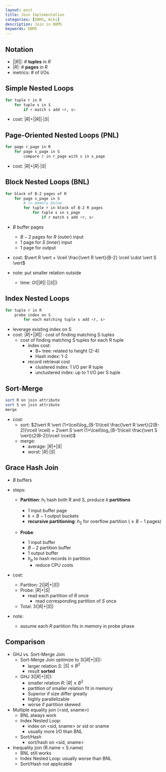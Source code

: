 ```yaml
---
layout: post
title: Join Implementation
categories: [DBMS, Wiki]
description: Join in DBMS
keywords: DBMS
---
```


## Notation

- $\vert\vert R \vert\vert$: \# **tuples** in $R$
- $\vert R \vert$: \# **pages** in $R$
- metrics: \# of I/Os

## Simple Nested Loops

``` sh
for tuple r in R
    for tuple s in S
        if r match s add <r, s>
```

- cost: $\vert R \vert + \vert\vert R \vert\vert \cdot \vert S \vert$

## Page-Oriented Nested Loops (PNL)

``` sh
for page r_page in R
    for page s_page in S
        compare r in r_page with s in s_page
```

- cost: $\vert R \vert + \vert R \vert \cdot \vert S \vert$

## Block Nested Loops (BNL)

```sh
for block of B-2 pages of R
    for page s_page in S
        # in memory below
        for tuple r in block of B-2 R pages
            for tuple s in s_page
                if r match s add <r, s>
```

- $B$ buffer pages
  - $B-2$ pages for $R$ (outer) input
  - $1$ page for $S$ (inner) input
  - $1$ page for output

- cost: $\vert R \vert + \lceil \frac{\vert R \vert}{B-2} \rceil \cdot \vert S \vert$

- note: put smaller relation outside
  - time: $O(\vert\vert R \vert \vert \cdot \vert \vert S \vert \vert)$

## Index Nested Loops

```sh
for tuple r in R
    probe index on S
        for each matching tuple s add <r, s>
```

- leverage existing index on S
- cost: $\vert R \vert + \vert\vert R \vert\vert \cdot \text{cost of finding matching S tuples}$
  - cost of finding matching S tuples for each R tuple
    - index cost:
      - B+ tree: related to height (2-4)
      - Hash index: 1-2
    - record retrieval cost
      - clustered index: 1 I/O per R tuple
      - unclustered index: up to 1 I/O per S tuple

## Sort-Merge

```sh
sort R on join attribute
sort S on join attribute
merge
```

- cost:
  - sort: $2\vert R \vert (1+\lceil\log_{B-1}\lceil \frac{\vert R \vert}{2(B-2)}\rceil \rceil) + 2\vert S \vert (1+\lceil\log_{B-1}\lceil \frac{\vert S \vert}{2(B-2)}\rceil \rceil)$
  - merge:
    - average: $\vert R \vert + \vert S \vert$
    - worst: $\vert R \vert \cdot \vert S \vert$

## Grace Hash Join

- $B$ buffers
- steps:
  - **Partition**: $h_1$ hash both R and S, produce $k$ **partitions**
    - 1 input buffer page 
    - $k = B-1$ output buckets
    - **recursive partitioning**: $h_2$ for overflow partition ($\geq B-1$ pages)
  
  - **Probe**:
    - 1 input buffer
    - $B-2$ partition buffer 
    - 1 output buffer
    - $h_p$ to hash records in partition
      - reduce CPU costs

- cost:
  - Partiton: $2(\vert R\vert + \vert S \vert)$
  - Probe: $\vert R\vert + \vert S \vert$
    - read each partition of $R$ once
      - read corresponding partition of $S$ once
  - Total: $3(\vert R\vert + \vert S \vert)$

- note:
  - assume each $R$ partition fits in memory in probe phase

## Comparison

- GHJ vs. Sort-Merge Join
  - Sort-Merge Join optimize to $3(\vert R\vert + \vert S \vert)$:
    - larger relation $S$: $\vert S \vert \leq B^2$
    - result **sorted**
  - GHJ $3(\vert R\vert + \vert S \vert)$:
    - smaller relation $R$: $\vert R \vert \leq B^2$
    - partition of smaller relation fit in memory
    - Superior if size differ greatly
    - highly parallelizable
    - worse if partition skewed
- Multiple equality join (<sid, sname>)
  - BNL always work
  - Index Nested Loop:
    - index on <sid, sname> or sid or sname
    - usually more I/O than BNL
  - Sort/Hash
    - sort/hash on <sid, sname>
- Inequality join (R.name < S.name)
  - BNL still works
  - Index Nested Loop: usually worse than BNL
  - Sort/Hash not applicable
